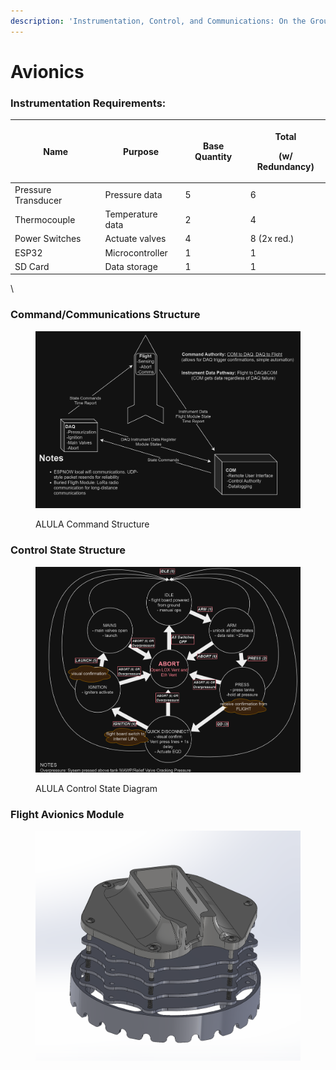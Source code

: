 ```yaml
---
description: 'Instrumentation, Control, and Communications: On the Ground and In-Flight'
---
```


# Avionics

### Instrumentation Requirements:

| Name                | Purpose          | Base Quantity | <p>Total </p><p>(w/ Redundancy)</p> |
| ------------------- | ---------------- | ------------- | ----------------------------------- |
| Pressure Transducer | Pressure data    | 5             | 6                                   |
| Thermocouple        | Temperature data | 2             | 4                                   |
| Power Switches      | Actuate valves   | 4             | 8 (2x red.)                         |
| ESP32               | Microcontroller  | 1             | 1                                   |
| SD Card             | Data storage     | 1             | 1                                   |

\


### Command/Communications Structure

<div data-full-width="true">

<figure><img src="../../.gitbook/assets/ALULA_Commnad.png" alt=""><figcaption><p>ALULA Command Structure</p></figcaption></figure>

</div>

### Control State Structure

<div data-full-width="true">

<figure><img src="../../.gitbook/assets/ALULA_STATE_MACHINE (1).png" alt=""><figcaption><p>ALULA Control State Diagram</p></figcaption></figure>

</div>

### Flight Avionics Module

<figure><img src="../../.gitbook/assets/avcad.png" alt=""><figcaption></figcaption></figure>

